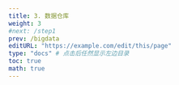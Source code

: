 ```yaml
---
title: 3. 数据仓库
weight: 3
#next: /step1
prev: /bigdata
editURL: "https://example.com/edit/this/page"
type: "docs" # 点击后任然显示左边目录
toc: true
math: true
---
```


